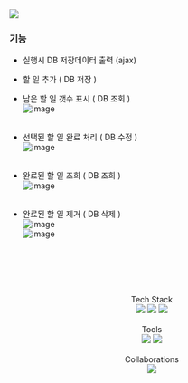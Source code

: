 <img src="https://capsule-render.vercel.app/api?type=slice&color=auto&height=200&section=header&text=Todo&nbsp;List&fontSize=90" />

### 기능
- 실행시 DB 저장데이터 출력 (ajax) <br>
- 할 일 추가 ( DB 저장 ) <br>
- 남은 할 일 갯수 표시 ( DB 조회 )<br>
![image](https://github.com/YJdawn/Todo-List/assets/114992619/b75d775b-52ad-446e-bdd4-ff40c9d497d1)<br><br>

- 선택된 할 일 완료 처리 ( DB 수정 )<br>
![image](https://github.com/YJdawn/Todo-List/assets/114992619/d3620589-00e1-4cc9-8d7f-e8ffe6f4d04f)<br><br>
- 완료된 할 일 조회 ( DB 조회 ) <br>
![image](https://github.com/YJdawn/Todo-List/assets/114992619/76d19cae-4cb3-4525-9ae1-b5ffae9357b8)<br><br>

- 완료된 할 일 제거 ( DB 삭제 )<br>
![image](https://github.com/YJdawn/Todo-List/assets/114992619/4eddbcb8-e90f-40f8-affd-534a98b8be2c)<br>
![image](https://github.com/YJdawn/Todo-List/assets/114992619/13359150-1904-4a48-8dcd-07b089051e34)<br>




<br>
<br>
<br>
<br>
<br>

<div align="center">
    <div align="center">
    Tech Stack<br>
</div>
	<img src="https://img.shields.io/badge/HTML5-E34F26?style=flat&logo=HTML5&logoColor=white" />
	<img src="https://img.shields.io/badge/CSS3-1572B6?style=flat&logo=CSS3&logoColor=white" />
	<img src="https://img.shields.io/badge/javascript-F7DF1E?style=flat&logo=javascript&logoColor=white" />
</div>
<br>
<div align="center">
    <div align="center">
    Tools <br>
</div>
<div align="center">
    <img src="https://img.shields.io/badge/eclipseide-2C2255?style=for-the-badge&logo=eclipseide&logoColor=white">
    <img src="https://img.shields.io/badge/Visual Studio Code-007ACC?style=flat&logo=visualstudiocode&logoColor=white" />
</div>
<br>
<div align="center">
  <div align="center">
  Collaborations<br>
</div>
<div align="center">
    <img src="https://img.shields.io/badge/GitHub-181717?style=flat&logo=github&logoColor=white" />
</div>
